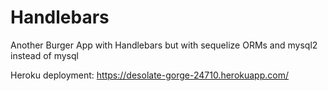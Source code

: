 # Handlebars

Another Burger App with Handlebars
but with sequelize ORMs and mysql2 instead of mysql

Heroku deployment:
https://desolate-gorge-24710.herokuapp.com/